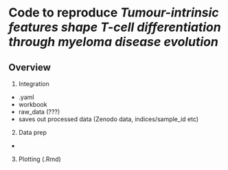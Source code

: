 # Code to reproduce _Tumour-intrinsic features shape T-cell differentiation through myeloma disease evolution_

## Overview

1. Integration
  - .yaml
  - workbook
  - raw_data (???)
  - saves out processed data (Zenodo data, indices/sample_id etc)
2. Data prep
  -  
3. Plotting (.Rmd)





